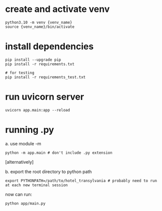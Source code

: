 # create and activate venv

```
python3.10 -m venv {venv_name}
source {venv_name}/bin/activate
```

# install dependencies

```
pip install --upgrade pip
pip install -r requirements.txt

# for testing
pip install -r requirements_test.txt
```

# run uvicorn server

```
uvicorn app.main:app --reload
```

# running .py

a. use module -m

```
python -m app.main # don't include .py extension
```

[alternatively]

b. export the root directory to python path

```
export PYTHONPATH=/path/to/hotel_transylvania # probably need to run at each new terminal session
```

now can run:

```
python app/main.py
```
